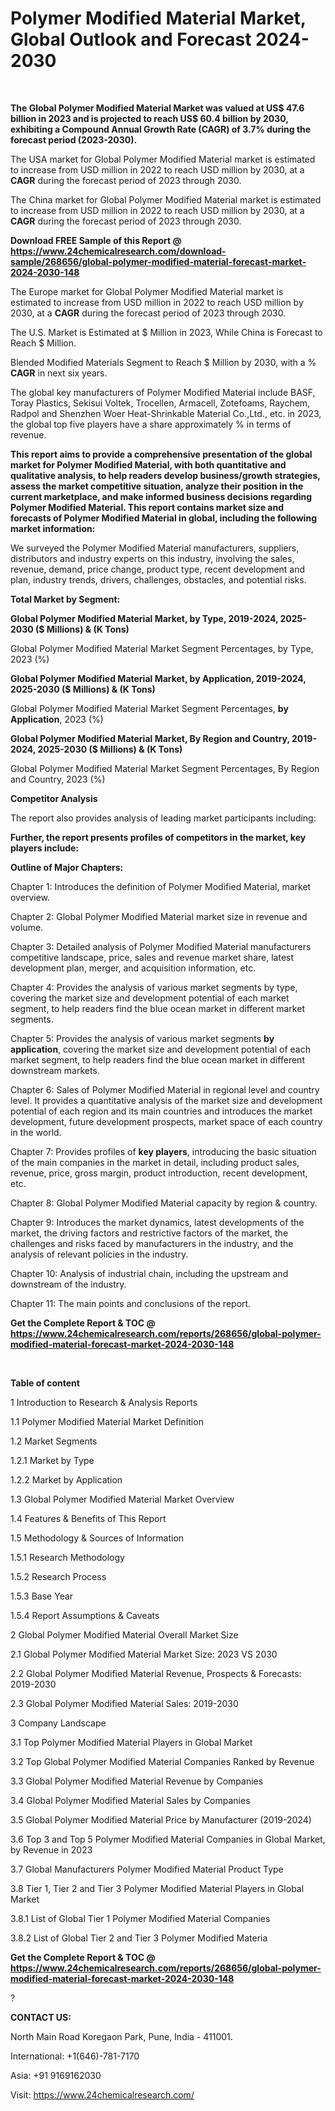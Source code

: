<h1>Polymer Modified Material Market, Global Outlook and Forecast 2024-2030</h1><br/><p><strong>The Global Polymer Modified Material Market was valued at US$ 47.6 billion in 2023 and is projected to reach US$ 60.4 billion by 2030, exhibiting a Compound Annual Growth Rate (<strong>CAGR</strong>) of 3.7% during the forecast period (2023-2030).</strong></p>
 
 
 
 <p>The USA market for Global Polymer Modified Material market is estimated to increase from USD million in 2022 to reach USD million by 2030, at a <strong>CAGR</strong> during the forecast period of 2023 through 2030.</p>
 
 
 
 <p>The China market for Global Polymer Modified Material market is estimated to increase from USD million in 2022 to reach USD million by 2030, at a <strong>CAGR</strong> during the forecast period of 2023 through 2030.</p>
 
 
 
 <div><b>Download FREE Sample of this Report @ <a href="https://www.24chemicalresearch.com/download-sample/268656/global-polymer-modified-material-forecast-market-2024-2030-148">https://www.24chemicalresearch.com/download-sample/268656/global-polymer-modified-material-forecast-market-2024-2030-148</a></b></div>
 
 
 
 <p>The Europe market for Global Polymer Modified Material market is estimated to increase from USD million in 2022 to reach USD million by 2030, at a <strong>CAGR</strong> during the forecast period of 2023 through 2030.</p>
 
 
 
 <p>The U.S. Market is Estimated at $ Million in 2023, While China is Forecast to Reach $ Million.</p>
 
 
 
 <p>Blended Modified Materials Segment to Reach $ Million by 2030, with a % <strong>CAGR</strong> in next six years.</p>
 
 
 
 <p>The global key manufacturers of Polymer Modified Material include BASF, Toray Plastics, Sekisui Voltek, Trocellen, Armacell, Zotefoams, Raychem, Radpol and Shenzhen Woer Heat-Shrinkable Material Co.,Ltd., etc. in 2023, the global top five players have a share approximately % in terms of revenue.</p>
 
 
 
 <p><strong>This report aims to provide a comprehensive presentation of the global market for Polymer Modified Material, with both quantitative and qualitative analysis, to help readers develop business/growth strategies, assess the market competitive situation, analyze their position in the current marketplace, and make informed business decisions regarding Polymer Modified Material. This report contains market size and forecasts of Polymer Modified Material in global, including the following market information:</strong></p>
 
 
 
 <p>We surveyed the Polymer Modified Material manufacturers, suppliers, distributors and industry experts on this industry, involving the sales, revenue, demand, price change, product type, recent development and plan, industry trends, drivers, challenges, obstacles, and potential risks.</p>
 
 
 
 <p><strong>Total Market by Segment:</strong></p>
 
 
 
 <p><strong>Global Polymer Modified Material Market, by Type, 2019-2024, 2025-2030 ($ Millions) & (K Tons)</strong></p>
 
 
 
 <p>Global Polymer Modified Material Market Segment Percentages, by Type, 2023 (%)</p>
 
 
 
 <p><strong>Global Polymer Modified Material Market, <strong>by Application</strong>, 2019-2024, 2025-2030 ($ Millions) & (K Tons)</strong></p>
 
 
 
 <p>Global Polymer Modified Material Market Segment Percentages, <strong>by Application</strong>, 2023 (%)</p>
 
 
 
 <p><strong>Global Polymer Modified Material Market, By Region and Country, 2019-2024, 2025-2030 ($ Millions) & (K Tons)</strong></p>
 
 
 
 <p>Global Polymer Modified Material Market Segment Percentages, By Region and Country, 2023 (%)</p>
 
 
 
 <p><strong>Competitor Analysis</strong></p>
 
 
 
 <p>The report also provides analysis of leading market participants including:</p>
 
 
 
 <p><strong>Further, the report presents profiles of competitors in the market, <strong>key players</strong> include:</strong></p>
 
 
 
 <p><strong>Outline of Major Chapters:</strong></p>
 
 
 
 <p>Chapter 1: Introduces the definition of Polymer Modified Material, market overview.</p>
 
 
 
 <p>Chapter 2: Global Polymer Modified Material market size in revenue and volume.</p>
 
 
 
 <p>Chapter 3: Detailed analysis of Polymer Modified Material manufacturers competitive landscape, price, sales and revenue market share, latest development plan, merger, and acquisition information, etc.</p>
 
 
 
 <p>Chapter 4: Provides the analysis of various market segments by type, covering the market size and development potential of each market segment, to help readers find the blue ocean market in different market segments.</p>
 
 
 
 <p>Chapter 5: Provides the analysis of various market segments <strong>by application</strong>, covering the market size and development potential of each market segment, to help readers find the blue ocean market in different downstream markets.</p>
 
 
 
 <p>Chapter 6: Sales of Polymer Modified Material in regional level and country level. It provides a quantitative analysis of the market size and development potential of each region and its main countries and introduces the market development, future development prospects, market space of each country in the world.</p>
 
 
 
 <p>Chapter 7: Provides profiles of <strong>key players</strong>, introducing the basic situation of the main companies in the market in detail, including product sales, revenue, price, gross margin, product introduction, recent development, etc.</p>
 
 
 
 <p>Chapter 8: Global Polymer Modified Material capacity by region & country.</p>
 
 
 
 <p>Chapter 9: Introduces the market dynamics, latest developments of the market, the driving factors and restrictive factors of the market, the challenges and risks faced by manufacturers in the industry, and the analysis of relevant policies in the industry.</p>
 
 
 
 <p>Chapter 10: Analysis of industrial chain, including the upstream and downstream of the industry.</p>
 
 
 
 <p>Chapter 11: The main points and conclusions of the report.</p>
 
 
 
 <div><b>Get the Complete Report & TOC @ <a href="https://www.24chemicalresearch.com/reports/268656/global-polymer-modified-material-forecast-market-2024-2030-148">https://www.24chemicalresearch.com/reports/268656/global-polymer-modified-material-forecast-market-2024-2030-148</a></b></div>
 
 
 
 <p><br />
 
 <b>Table of content</b></p>
 
 
 
 <p>1 Introduction to Research & Analysis Reports<br />
 
 1.1 Polymer Modified Material Market Definition<br />
 
 1.2 Market Segments<br />
 
 1.2.1 Market by Type<br />
 
 1.2.2 Market by Application<br />
 
 1.3 Global Polymer Modified Material Market Overview<br />
 
 1.4 Features & Benefits of This Report<br />
 
 1.5 Methodology & Sources of Information<br />
 
 1.5.1 Research Methodology<br />
 
 1.5.2 Research Process<br />
 
 1.5.3 Base Year<br />
 
 1.5.4 Report Assumptions & Caveats<br />
 
 2 Global Polymer Modified Material Overall Market Size<br />
 
 2.1 Global Polymer Modified Material Market Size: 2023 VS 2030<br />
 
 2.2 Global Polymer Modified Material Revenue, Prospects & Forecasts: 2019-2030<br />
 
 2.3 Global Polymer Modified Material Sales: 2019-2030<br />
 
 3 Company Landscape<br />
 
 3.1 Top Polymer Modified Material Players in Global Market<br />
 
 3.2 Top Global Polymer Modified Material Companies Ranked by Revenue<br />
 
 3.3 Global Polymer Modified Material Revenue by Companies<br />
 
 3.4 Global Polymer Modified Material Sales by Companies<br />
 
 3.5 Global Polymer Modified Material Price by Manufacturer (2019-2024)<br />
 
 3.6 Top 3 and Top 5 Polymer Modified Material Companies in Global Market, by Revenue in 2023<br />
 
 3.7 Global Manufacturers Polymer Modified Material Product Type<br />
 
 3.8 Tier 1, Tier 2 and Tier 3 Polymer Modified Material Players in Global Market<br />
 
 3.8.1 List of Global Tier 1 Polymer Modified Material Companies<br />
 
 3.8.2 List of Global Tier 2 and Tier 3 Polymer Modified Materia</p>
 
 
 
 <div><b>Get the Complete Report & TOC @ <a href="https://www.24chemicalresearch.com/reports/268656/global-polymer-modified-material-forecast-market-2024-2030-148">https://www.24chemicalresearch.com/reports/268656/global-polymer-modified-material-forecast-market-2024-2030-148</a></b></div>
 
 
 
 <p>? </p>
 
 
 
 <p><b>CONTACT US:</b><br />
 
 North Main Road Koregaon Park, Pune, India - 411001.<br />
 
 International: +1(646)-781-7170<br />
 
 Asia: +91 9169162030<br />
 
 Visit: <a href="https://www.24chemicalresearch.com/">https://www.24chemicalresearch.com/</a></p>